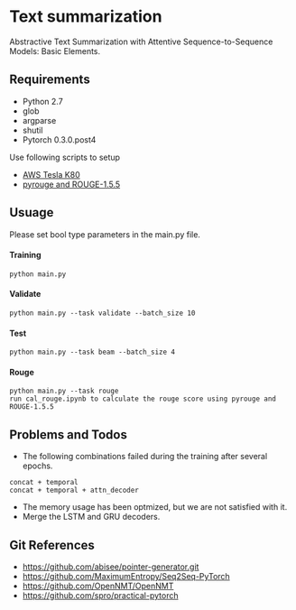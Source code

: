 # Text summarization

Abstractive Text Summarization with Attentive Sequence-to-Sequence Models: Basic Elements.

## Requirements

- Python 2.7
- glob
- argparse
- shutil
- Pytorch 0.3.0.post4

Use following scripts to setup
- [AWS Tesla K80](https://github.com/tshi04/seq2seq_coverage_ST/tree/master/tools/CONFIG)
- [pyrouge and ROUGE-1.5.5](https://github.com/tshi04/textsum_ST/tree/master/tools/ROUGE)


## Usuage

Please set bool type parameters in the main.py file.

#### Training
```
python main.py 
```
#### Validate
```
python main.py --task validate --batch_size 10
```
#### Test
```
python main.py --task beam --batch_size 4
```
#### Rouge
```
python main.py --task rouge
run cal_rouge.ipynb to calculate the rouge score using pyrouge and ROUGE-1.5.5
```

## Problems and Todos

- The following combinations failed during the training after several epochs.
```
concat + temporal
concat + temporal + attn_decoder
```
- The memory usage has been optmized, but we are not satisfied with it.
- Merge the LSTM and GRU decoders.

## Git References

- https://github.com/abisee/pointer-generator.git
- https://github.com/MaximumEntropy/Seq2Seq-PyTorch
- https://github.com/OpenNMT/OpenNMT
- https://github.com/spro/practical-pytorch
